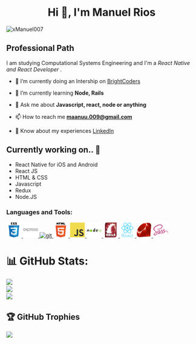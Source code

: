 <h1 align="center">Hi 👋, I'm Manuel Rios</h1>

<p align="left"> <img src="https://komarev.com/ghpvc/?username=xManuel007&label=Profile%20views&color=0e75b6&style=flat" alt="xManuel007" /> </p>

## Professional Path
I am studying Computational Systems Engineering and I'm a _React Native and React Developer_ .


- 🔭 I’m currently doing an Intership on [BrightCoders](http://www.brightcoders.com/)

- 🌱 I’m currently learning **Node, Rails**

- 💬 Ask me about **Javascript, react, node or anything**

- 📫 How to reach me **maanuu.009@gmail.com**

- 📄 Know about my experiences [LinkedIn](https://www.linkedin.com/in/manuelerm/)

## Currently working on.. 🔭
- React Native for iOS and Android
- React JS
- HTML & CSS
- Javascript
- Redux
- Node.JS

<h3 align="left">Languages and Tools:</h3>
<p align="left"> <a href="https://www.w3schools.com/css/" target="_blank"> <img src="https://raw.githubusercontent.com/devicons/devicon/master/icons/css3/css3-original-wordmark.svg" alt="css3" width="40" height="40"/> </a> <a href="https://expressjs.com" target="_blank"> <img src="https://raw.githubusercontent.com/devicons/devicon/master/icons/express/express-original-wordmark.svg" alt="express" width="40" height="40"/> </a> <a href="https://git-scm.com/" target="_blank"> <img src="https://www.vectorlogo.zone/logos/git-scm/git-scm-icon.svg" alt="git" width="40" height="40"/> </a> <a href="https://www.w3.org/html/" target="_blank"> <img src="https://raw.githubusercontent.com/devicons/devicon/master/icons/html5/html5-original-wordmark.svg" alt="html5" width="40" height="40"/> </a> <a href="https://developer.mozilla.org/en-US/docs/Web/JavaScript" target="_blank"> <img src="https://raw.githubusercontent.com/devicons/devicon/master/icons/javascript/javascript-original.svg" alt="javascript" width="40" height="40"/> </a> <a href="https://nodejs.org" target="_blank"> <img src="https://raw.githubusercontent.com/devicons/devicon/master/icons/nodejs/nodejs-original-wordmark.svg" alt="nodejs" width="40" height="40"/> </a> <a href="https://rubyonrails.org" target="_blank"> <img src="https://raw.githubusercontent.com/devicons/devicon/master/icons/rails/rails-original-wordmark.svg" alt="rails" width="40" height="40"/> </a> <a href="https://reactjs.org/" target="_blank"> <img src="https://raw.githubusercontent.com/devicons/devicon/master/icons/react/react-original-wordmark.svg" alt="react" width="40" height="40"/> </a> <a href="https://www.ruby-lang.org/en/" target="_blank"> <img src="https://raw.githubusercontent.com/devicons/devicon/master/icons/ruby/ruby-original.svg" alt="ruby" width="40" height="40"/> </a> <a href="https://sass-lang.com" target="_blank"> <img src="https://raw.githubusercontent.com/devicons/devicon/master/icons/sass/sass-original.svg" alt="sass" width="40" height="40"/> </a> </p>


# 📊 GitHub Stats:
![](https://github-readme-stats.vercel.app/api?username=xManuel007&theme=dark&hide_border=false&include_all_commits=false&count_private=true)<br/>
![](https://github-readme-streak-stats.herokuapp.com/?user=xManuel007&theme=dark&hide_border=false)<br/>
![](https://github-readme-stats.vercel.app/api/top-langs/?username=xManuel007&theme=dark&hide_border=false&include_all_commits=false&count_private=true&layout=compact)

## 🏆 GitHub Trophies
![](https://github-profile-trophy.vercel.app/?username=xManuel007&theme=radical&no-frame=false&no-bg=false&margin-w=4)
